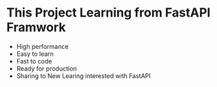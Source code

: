 # This Project Learning from FastAPI Framwork
- High performance
- Easy to learn
- Fast to code
- Ready for production
- Sharing to New Learing interested with FastAPI